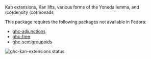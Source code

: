 Kan extensions, Kan lifts, various forms of the Yoneda lemma, and (co)density (co)monads

This package requires the following packages not available in Fedora:

* [ghc-adjunctions](../ghc-adjunctions)
* [ghc-free](../ghc-free)
* [ghc-semigroupoids](../ghc-semigroupoids)

![ghc-kan-extensions status](https://copr.fedorainfracloud.org/coprs/g/weldr/bdcs-haskell-deps/package/ghc-kan-extensions/status_image/last_build.png)
